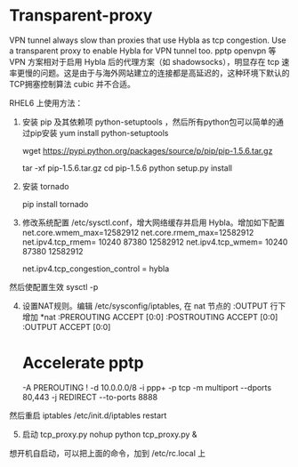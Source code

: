 Transparent-proxy
=================

VPN tunnel always slow than proxies that use Hybla as tcp congestion.  Use a transparent proxy to enable Hybla for VPN tunnel too.
pptp openvpn 等 VPN 方案相对于启用 Hybla 后的代理方案（如 shadowsocks），明显存在 tcp 速率更慢的问题。这是由于与海外网站建立的连接都是高延迟的，这种环境下默认的TCP拥塞控制算法 cubic 并不合适。


RHEL6 上使用方法：

1. 安装 pip 及其依赖项 python-setuptools ，然后所有python包可以简单的通过pip安装
    yum install python-setuptools

    wget https://pypi.python.org/packages/source/p/pip/pip-1.5.6.tar.gz

    tar -xf pip-1.5.6.tar.gz
    cd pip-1.5.6
    python setup.py install

2. 安装 tornado

    pip install tornado


3. 修改系统配置 /etc/sysctl.conf，增大网络缓存并启用 Hybla。增加如下配置
    net.core.wmem_max=12582912
    net.core.rmem_max=12582912
    net.ipv4.tcp_rmem= 10240 87380 12582912
    net.ipv4.tcp_wmem= 10240 87380 12582912

    net.ipv4.tcp_congestion_control = hybla

 然后使配置生效
    sysctl -p



4. 设置NAT规则。编辑 /etc/sysconfig/iptables, 在 nat 节点的 :OUTPUT 行下增加
    *nat
    :PREROUTING ACCEPT [0:0]
    :POSTROUTING ACCEPT [0:0]
    :OUTPUT ACCEPT [0:0]

    # Accelerate pptp
    -A PREROUTING ! -d 10.0.0.0/8 -i ppp+ -p tcp -m multiport --dports 80,443  -j REDIRECT --to-ports 8888

 然后重启 iptables
    /etc/init.d/iptables restart

5. 启动 tcp_proxy.py
    nohup python tcp_proxy.py &

 想开机自启动，可以把上面的命令，加到 /etc/rc.local 上






